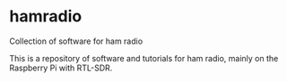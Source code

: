 # hamradio
Collection of software for ham radio

This is a repository of software and tutorials for ham radio,
mainly on the Raspberry Pi with RTL-SDR.

